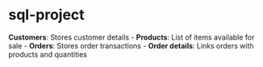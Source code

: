# sql-project
**Customers**: Stores customer details - **Products**: List of items available for sale - **Orders**: Stores order transactions - **Order details**: Links orders with products and quantities
